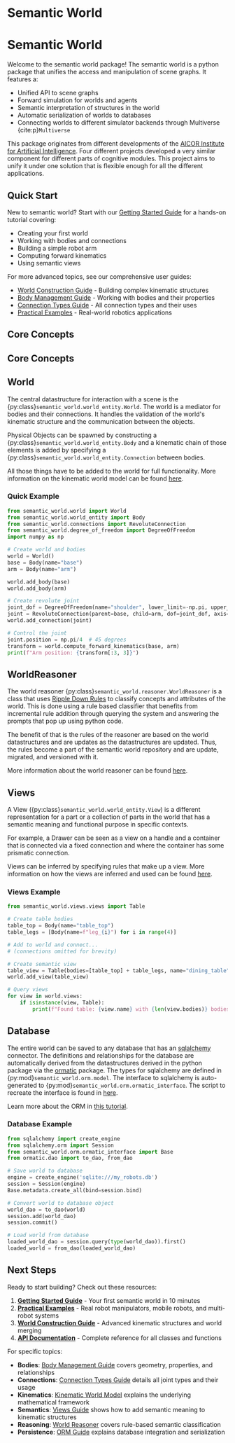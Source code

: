# Semantic World


# Semantic World


Welcome to the semantic world package!
The semantic world is a python package that unifies the access and manipulation of scene graphs.
It features a:

- Unified API to scene graphs
- Forward simulation for worlds and agents
- Semantic interpretation of structures in the world
- Automatic serialization of worlds to databases
- Connecting worlds to different simulator backends through Multiverse {cite:p}`Multiverse`

This package originates from different developments of the [AICOR Institute for Artificial Intelligence](https://ai.uni-bremen.de/). 
Four different projects developed a very similar component for different parts of cognitive modules.
This project aims to unify it under one solution that is flexible enough for all the different applications.

## Quick Start

New to semantic world? Start with our [Getting Started Guide](getting_started.md) for a hands-on tutorial covering:
- Creating your first world
- Working with bodies and connections  
- Building a simple robot arm
- Computing forward kinematics
- Using semantic views

For more advanced topics, see our comprehensive user guides:
- [World Construction Guide](world_construction.md) - Building complex kinematic structures
- [Body Management Guide](body_management.md) - Working with bodies and their properties
- [Connection Types Guide](connection_types.md) - All connection types and their uses
- [Practical Examples](examples.md) - Real-world robotics applications

## Core Concepts

## Core Concepts

## World

The central datastructure for interaction with a scene is the {py:class}`semantic_world.world_entity.World`.
The world is a mediator for bodies and their connections.
It handles the validation of the world's kinematic structure and the communication between the objects.

Physical Objects can be spawned by constructing a {py:class}`semantic_world.world_entity.Body` and a kinematic chain of 
those elements is added by specifying a {py:class}`semantic_world.world_entity.Connection` between bodies.

All those things have to be added to the world for full functionality.
More information on the kinematic world model can be found [here](kinematic_world.md).

### Quick Example

```python
from semantic_world.world import World
from semantic_world.world_entity import Body  
from semantic_world.connections import RevoluteConnection
from semantic_world.degree_of_freedom import DegreeOfFreedom
import numpy as np

# Create world and bodies
world = World()
base = Body(name="base")
arm = Body(name="arm") 

world.add_body(base)
world.add_body(arm)

# Create revolute joint
joint_dof = DegreeOfFreedom(name="shoulder", lower_limit=-np.pi, upper_limit=np.pi)
joint = RevoluteConnection(parent=base, child=arm, dof=joint_dof, axis=[0, 0, 1])
world.add_connection(joint)

# Control the joint
joint.position = np.pi/4  # 45 degrees
transform = world.compute_forward_kinematics(base, arm)
print(f"Arm position: {transform[:3, 3]}")
```


## WorldReasoner

The world reasoner {py:class}`semantic_world.reasoner.WorldReasoner` is a class that uses [Ripple Down Rules](https://github.com/AbdelrhmanBassiouny/ripple_down_rules/tree/main)
to classify concepts and attributes of the world. This is done using a rule based classifier that benefits from incremental
rule addition through querying the system and answering the prompts that pop up using python code.

The benefit of that is the rules of the reasoner are based on the world datastructures and are updates as the datastructures
are updated. Thus, the rules become a part of the semantic world repository and are update, migrated, and versioned with it.

More information about the world reasoner can be found [here](world_reasoner.md).

## Views

A View ({py:class}`semantic_world.world_entity.View`) is a different representation for a part or a collection of parts in the world that has a semantic meaning and
functional purpose in specific contexts.

For example, a Drawer can be seen as a view on a handle and a container that is connected via a fixed connection
and where the container has some prismatic connection.

Views can be inferred by specifying rules that make up a view. More information on how the views are inferred and used
can be found [here](views.md).

### Views Example

```python
from semantic_world.views.views import Table

# Create table bodies
table_top = Body(name="table_top")
table_legs = [Body(name=f"leg_{i}") for i in range(4)]

# Add to world and connect...
# (connections omitted for brevity)

# Create semantic view
table_view = Table(bodies=[table_top] + table_legs, name="dining_table")
world.add_view(table_view)

# Query views
for view in world.views:
    if isinstance(view, Table):
        print(f"Found table: {view.name} with {len(view.bodies)} bodies")
```

## Database

The entire world can be saved to any database
that has an [sqlalchemy](https://docs.sqlalchemy.org/en/20/index.html) connector.
The definitions and relationships for the database are automatically derived from the datastructures
derived in the python package via the [ormatic](https://github.com/tomsch420/ormatic) package.
The types for sqlalchemy are defined in {py:mod}`semantic_world.orm.model`.
The interface to sqlalchemy is auto-generated to {py:mod}`semantic_world.orm.ormatic_interface`.
The script to recreate the interface is found in [here](https://github.com/cram2/semantic_world/blob/main/scripts/generate_orm.py).

Learn more about the ORM in [this tutorial](orm-guide).

### Database Example

```python
from sqlalchemy import create_engine
from sqlalchemy.orm import Session
from semantic_world.orm.ormatic_interface import Base
from ormatic.dao import to_dao, from_dao

# Save world to database
engine = create_engine('sqlite:///my_robots.db')
session = Session(engine)
Base.metadata.create_all(bind=session.bind)

# Convert world to database object
world_dao = to_dao(world)
session.add(world_dao)
session.commit()

# Load world from database
loaded_world_dao = session.query(type(world_dao)).first()
loaded_world = from_dao(loaded_world_dao)
```

## Next Steps

Ready to start building? Check out these resources:

1. **[Getting Started Guide](getting_started.md)** - Your first semantic world in 10 minutes
2. **[Practical Examples](examples.md)** - Real robot manipulators, mobile robots, and multi-robot systems  
3. **[World Construction Guide](world_construction.md)** - Advanced kinematic structures and world merging
4. **[API Documentation](autoapi/index.html)** - Complete reference for all classes and functions

For specific topics:
- **Bodies**: [Body Management Guide](body_management.md) covers geometry, properties, and relationships
- **Connections**: [Connection Types Guide](connection_types.md) details all joint types and their usage
- **Kinematics**: [Kinematic World Model](kinematic_world.md) explains the underlying mathematical framework
- **Semantics**: [Views Guide](views.md) shows how to add semantic meaning to kinematic structures
- **Reasoning**: [World Reasoner](world_reasoner.md) covers rule-based semantic classification
- **Persistence**: [ORM Guide](orm-guide) explains database integration and serialization


